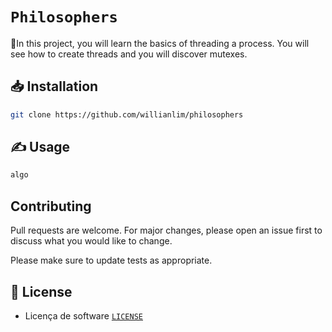# `Philosophers`

🤔In this project, you will learn the basics of threading a process. You will see how to create threads and you will discover mutexes.

## 📥 Installation

```bash
git clone https://github.com/willianlim/philosophers
```

## ✍ Usage

```C
algo
```


## Contributing
Pull requests are welcome. For major changes, please open an issue first to discuss what you would like to change.

Please make sure to update tests as appropriate.

## 📝 License
- Licença de software [`LICENSE`](https://github.com/willianlim/philosophers/blob/main/LICENSE)
